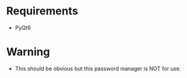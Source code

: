 # Requirements
- PyQt6
# Warning
- This should be obvious but this password manager is NOT for use.
